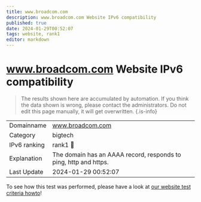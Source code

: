 ```yaml
---
title: www.broadcom.com
description: www.broadcom.com Website IPv6 compatibility
published: true
date: 2024-01-29T00:52:07
tags: website, rank1
editor: markdown
---
```


# www.broadcom.com Website IPv6 compatibility

> The results shown here are accumulated by automation. If you think the data shown is wrong, please contact the administrators. 
> Do not edit this page manually, it will get overwritten.
{.is-info}


|   |   |
| - | - |
| Domainname | www.broadcom.com
| Category | bigtech |
| IPv6 ranking | rank1 :1st_place_medal: |
| Explanation | The domain has an AAAA record, responds to ping, http and https. |
| Last Update | 2024-01-29 00:52:07 |

To see how this test was performed, please have a look at [our website test criteria howto](/howto/testcriteria/website)!

